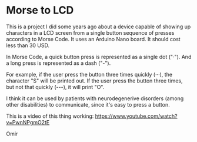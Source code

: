 # Morse to LCD

This is a project I did some years ago about a device capable of showing up characters in a LCD screen from a single button sequence of presses according to Morse Code. It uses an Arduino Nano board. It should cost less than 30 USD.

In Morse Code, a quick button press is represented as a single dot ("·"). And a long press is represented as a dash ("-").

For example, if the user press the button three times quickly (···), the character "S" will be printed out. If the user press the button three times, but not that quickly (---), it will print "O".

I think it can be used by patients with neurodegenerive disorders (among other disabilities) to communicate, since it's easy to press a button.

This is a video of this thing working: https://www.youtube.com/watch?v=PwnNPgmO2tE

Omir
